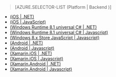 > [AZURE.SELECTOR-LIST (Platform | Backend )]
- [(iOS | .NET)](../articles/mobile-services-dotnet-backend-ios-get-started-push.md)
- [(iOS | JavaScript)](../articles/mobile-services-javascript-backend-ios-get-started-push.md)
- [(Windows Runtime 8.1 universal C# | .NET)](../articles/mobile-services-dotnet-backend-windows-universal-dotnet-get-started-push.md)
- [(Windows Runtime 8.1 universal C# | Javascript)](../articles/mobile-services-javascript-backend-windows-universal-dotnet-get-started-push.md)
- [(Windows 8.x Store JavaScript | Javascript)](../articles/mobile-services-javascript-backend-windows-universal-javascript-get-started-push.md)
- [(Android | .NET)](../articles/mobile-services-dotnet-backend-android-get-started-push.md)
- [(Android | Javascript)](../articles/mobile-services-javascript-backend-android-get-started-push.md)
- [(Xamarin.iOS | .NET)](../articles/mobile-services-dotnet-backend-xamarin-ios-get-started-push.md)
- [(Xamarin.iOS | Javascript)](../articles/partner-xamarin-mobile-services-ios-get-started-push.md)
- [(Xamarin.Android | .NET)](../articles/mobile-services-dotnet-backend-xamarin-android-get-started-push.md)
- [(Xamarin.Android | Javascript)](../articles/partner-xamarin-mobile-services-android-get-started-push.md)

<!---HONumber=July15_HO3-->